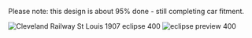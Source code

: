 Please note: this design is about 95% done - still completing car fitment.

![Cleveland Railway St Louis 1907 eclipse 400](https://github.com/user-attachments/assets/c76fbe35-808c-44e1-8fbb-94142d68ae55)
![eclipse preview 400](https://github.com/user-attachments/assets/1e7af53f-9b92-45c5-99d3-f35be4f881ed)
